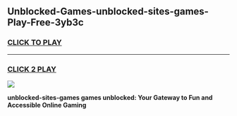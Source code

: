 
## Unblocked-Games-unblocked-sites-games-Play-Free-3yb3c
<h3>
<a href="https://premium76.site?title=unblocked-sites-games&ref=15A">CLICK TO PLAY</a></h3>
<hr>

<h3>
<a href="https://premium76.site?title=unblocked-sites-games&ref=15A">CLICK 2 PLAY</a>
  
</h3>

<a href="https://premium76.site?title=unblocked-sites-games&ref=15A"><img src="https://clearcache.store/games.png"></a>


**unblocked-sites-games games unblocked: Your Gateway to Fun and Accessible Online Gaming**
